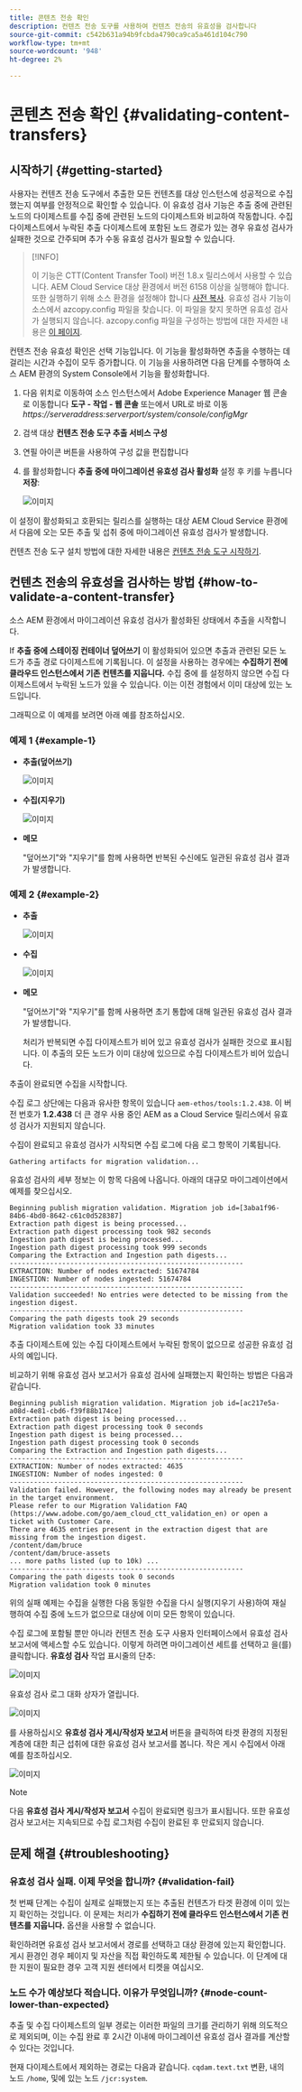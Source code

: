 ```yaml
---
title: 콘텐츠 전송 확인
description: 컨텐츠 전송 도구를 사용하여 컨텐츠 전송의 유효성을 검사합니다
source-git-commit: c542b631a94b9fcbda4790ca9ca5a461d104c790
workflow-type: tm+mt
source-wordcount: '948'
ht-degree: 2%

---
```



# 콘텐츠 전송 확인 {#validating-content-transfers}

## 시작하기 {#getting-started}

사용자는 컨텐츠 전송 도구에서 추출한 모든 컨텐츠를 대상 인스턴스에 성공적으로 수집했는지 여부를 안정적으로 확인할 수 있습니다. 이 유효성 검사 기능은 추출 중에 관련된 노드의 다이제스트를 수집 중에 관련된 노드의 다이제스트와 비교하여 작동합니다. 수집 다이제스트에서 누락된 추출 다이제스트에 포함된 노드 경로가 있는 경우 유효성 검사가 실패한 것으로 간주되며 추가 수동 유효성 검사가 필요할 수 있습니다.

>[!INFO]
>
>이 기능은 CTT(Content Transfer Tool) 버전 1.8.x 릴리스에서 사용할 수 있습니다. AEM Cloud Service 대상 환경에서 버전 6158 이상을 실행해야 합니다. 또한 실행하기 위해 소스 환경을 설정해야 합니다 [사전 복사](/help/journey-migration/content-transfer-tool/using-content-transfer-tool/handling-large-content-repositories.md#setting-up-pre-copy-step). 유효성 검사 기능이 소스에서 azcopy.config 파일을 찾습니다. 이 파일을 찾지 못하면 유효성 검사가 실행되지 않습니다. azcopy.config 파일을 구성하는 방법에 대한 자세한 내용은 [이 페이지](/help/journey-migration/content-transfer-tool/using-content-transfer-tool/handling-large-content-repositories.md#configure-azcopy-config-file).

컨텐츠 전송 유효성 확인은 선택 기능입니다. 이 기능을 활성화하면 추출을 수행하는 데 걸리는 시간과 수집이 모두 증가합니다. 이 기능을 사용하려면 다음 단계를 수행하여 소스 AEM 환경의 System Console에서 기능을 활성화합니다.

1. 다음 위치로 이동하여 소스 인스턴스에서 Adobe Experience Manager 웹 콘솔로 이동합니다 **도구 - 작업 - 웹 콘솔** 또는에서 URL로 바로 이동 *https://serveraddress:serverport/system/console/configMgr*
1. 검색 대상 **컨텐츠 전송 도구 추출 서비스 구성**
1. 연필 아이콘 버튼을 사용하여 구성 값을 편집합니다
1. 를 활성화합니다 **추출 중에 마이그레이션 유효성 검사 활성화** 설정 후 키를 누릅니다 **저장**:

   ![이미지](/help/journey-migration/content-transfer-tool/assets/CTTvalidation1.png)

이 설정이 활성화되고 호환되는 릴리스를 실행하는 대상 AEM Cloud Service 환경에서 다음에 오는 모든 추출 및 섭취 중에 마이그레이션 유효성 검사가 발생합니다.

컨텐츠 전송 도구 설치 방법에 대한 자세한 내용은 [컨텐츠 전송 도구 시작하기](/help/journey-migration/content-transfer-tool/using-content-transfer-tool/getting-started-content-transfer-tool.md).

## 컨텐츠 전송의 유효성을 검사하는 방법 {#how-to-validate-a-content-transfer}

소스 AEM 환경에서 마이그레이션 유효성 검사가 활성화된 상태에서 추출을 시작합니다.

If **추출 중에 스테이징 컨테이너 덮어쓰기** 이 활성화되어 있으면 추출과 관련된 모든 노드가 추출 경로 다이제스트에 기록됩니다. 이 설정을 사용하는 경우에는 **수집하기 전에 클라우드 인스턴스에서 기존 컨텐츠를 지웁니다.** 수집 중에 를 설정하지 않으면 수집 다이제스트에서 누락된 노드가 있을 수 있습니다. 이는 이전 경험에서 이미 대상에 있는 노드입니다.

그래픽으로 이 예제를 보려면 아래 예를 참조하십시오.

### 예제 1 {#example-1}

* **추출(덮어쓰기)**

   ![이미지](/help/journey-migration/content-transfer-tool/assets/CTTextractionoverwrite.png)

* **수집(지우기)**

   ![이미지](/help/journey-migration/content-transfer-tool/assets/CTTingestionwipe.png)

* **메모**

   &quot;덮어쓰기&quot;와 &quot;지우기&quot;를 함께 사용하면 반복된 수신에도 일관된 유효성 검사 결과가 발생합니다.

### 예제 2 {#example-2}

* **추출**

   ![이미지](/help/journey-migration/content-transfer-tool/assets/CTTextraction.png)

* **수집**

   ![이미지](/help/journey-migration/content-transfer-tool/assets/CTTingestion.png)

* **메모**

   &quot;덮어쓰기&quot;와 &quot;지우기&quot;를 함께 사용하면 초기 통합에 대해 일관된 유효성 검사 결과가 발생합니다.

   처리가 반복되면 수집 다이제스트가 비어 있고 유효성 검사가 실패한 것으로 표시됩니다. 이 추출의 모든 노드가 이미 대상에 있으므로 수집 다이제스트가 비어 있습니다.

추출이 완료되면 수집을 시작합니다.

수집 로그 상단에는 다음과 유사한 항목이 있습니다 `aem-ethos/tools:1.2.438`. 이 버전 번호가 **1.2.438** 더 큰 경우 사용 중인 AEM as a Cloud Service 릴리스에서 유효성 검사가 지원되지 않습니다.

수집이 완료되고 유효성 검사가 시작되면 수집 로그에 다음 로그 항목이 기록됩니다.

```
Gathering artifacts for migration validation...  
```

유효성 검사의 세부 정보는 이 항목 다음에 나옵니다. 아래의 대규모 마이그레이션에서 예제를 찾으십시오.

```
Beginning publish migration validation. Migration job id=[3aba1f96-84b6-4bd0-8642-c61c0d528387]
Extraction path digest is being processed...
Extraction path digest processing took 982 seconds
Ingestion path digest is being processed...
Ingestion path digest processing took 999 seconds
Comparing the Extraction and Ingestion path digests...
----------------------------------------------------------
EXTRACTION: Number of nodes extracted: 51674784
INGESTION: Number of nodes ingested: 51674784
----------------------------------------------------------
Validation succeeded! No entries were detected to be missing from the ingestion digest.
----------------------------------------------------------
Comparing the path digests took 29 seconds
Migration validation took 33 minutes
```

추출 다이제스트에 있는 수집 다이제스트에서 누락된 항목이 없으므로 성공한 유효성 검사의 예입니다.

비교하기 위해 유효성 검사 보고서가 유효성 검사에 실패했는지 확인하는 방법은 다음과 같습니다.

```
Beginning publish migration validation. Migration job id=[ac217e5a-a08d-4e81-cbd6-f39f88b174ce]
Extraction path digest is being processed...
Extraction path digest processing took 0 seconds
Ingestion path digest is being processed...
Ingestion path digest processing took 0 seconds
Comparing the Extraction and Ingestion path digests...
----------------------------------------------------------
EXTRACTION: Number of nodes extracted: 4635
INGESTION: Number of nodes ingested: 0
----------------------------------------------------------
Validation failed. However, the following nodes may already be present in the target environment.
Please refer to our Migration Validation FAQ (https://www.adobe.com/go/aem_cloud_ctt_validation_en) or open a ticket with Customer Care.
There are 4635 entries present in the extraction digest that are missing from the ingestion digest.
/content/dam/bruce
/content/dam/bruce-assets
... more paths listed (up to 10k) ...
----------------------------------------------------------
Comparing the path digests took 0 seconds
Migration validation took 0 minutes
```

위의 실패 예제는 수집을 실행한 다음 동일한 수집을 다시 실행(지우기 사용)하여 재실행하여 수집 중에 노드가 없으므로 대상에 이미 모든 항목이 있습니다.

수집 로그에 포함될 뿐만 아니라 컨텐츠 전송 도구 사용자 인터페이스에서 유효성 검사 보고서에 액세스할 수도 있습니다. 이렇게 하려면 마이그레이션 세트를 선택하고 을(를) 클릭합니다. **유효성 검사** 작업 표시줄의 단추:


![이미지](/help/journey-migration/content-transfer-tool/assets/CTTvalidatebutton.png)

유효성 검사 로그 대화 상자가 열립니다.

![이미지](/help/journey-migration/content-transfer-tool/assets/CTTvalidationlogs.png)

를 사용하십시오 **유효성 검사 게시/작성자 보고서** 버튼을 클릭하여 타겟 환경의 지정된 계층에 대한 최근 섭취에 대한 유효성 검사 보고서를 봅니다. 작은 게시 수집에서 아래 예를 참조하십시오.

![이미지](/help/journey-migration/content-transfer-tool/assets/CTTvalidationreport.png)

>[!NOTE]
>
>다음 **유효성 검사 게시/작성자 보고서** 수집이 완료되면 링크가 표시됩니다. 또한 유효성 검사 보고서는 지속되므로 수집 로그처럼 수집이 완료된 후 만료되지 않습니다.

## 문제 해결 {#troubleshooting}

### 유효성 검사 실패. 이제 무엇을 합니까? {#validation-fail}

첫 번째 단계는 수집이 실제로 실패했는지 또는 추출된 컨텐츠가 타겟 환경에 이미 있는지 확인하는 것입니다. 이 문제는 처리가 **수집하기 전에 클라우드 인스턴스에서 기존 컨텐츠를 지웁니다.** 옵션을 사용할 수 없습니다.

확인하려면 유효성 검사 보고서에서 경로를 선택하고 대상 환경에 있는지 확인합니다. 게시 환경인 경우 페이지 및 자산을 직접 확인하도록 제한될 수 있습니다. 이 단계에 대한 지원이 필요한 경우 고객 지원 센터에서 티켓을 여십시오.

### 노드 수가 예상보다 적습니다. 이유가 무엇입니까? {#node-count-lower-than-expected}

추출 및 수집 다이제스트의 일부 경로는 이러한 파일의 크기를 관리하기 위해 의도적으로 제외되며, 이는 수집 완료 후 2시간 이내에 마이그레이션 유효성 검사 결과를 계산할 수 있다는 것입니다.

현재 다이제스트에서 제외하는 경로는 다음과 같습니다. `cqdam.text.txt` 변환, 내의 노드 `/home`, 및에 있는 노드 `/jcr:system`.




